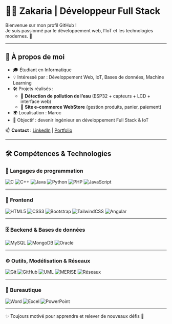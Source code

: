 # 👨‍💻 Zakaria | Développeur Full Stack  

Bienvenue sur mon profil GitHub !  
Je suis passionné par le développement web, l’IoT et les technologies modernes. 🚀  

---


## 🚀 À propos de moi  

- 🎓 Étudiant en Informatique  
- 💡 Intéressé par : Développement Web, IoT, Bases de données, Machine Learning  
- 🛠️ Projets réalisés :  
  - 🌊 **Détection de pollution de l’eau** (ESP32 + capteurs + LCD + interface web)  
  - 🛒 **Site e-commerce WebStore** (gestion produits, panier, paiement)  
- 🌍 Localisation : Maroc  
- 📌 Objectif : devenir ingénieur en développement Full Stack & IoT  

📫 **Contact** : [LinkedIn](https://www.linkedin.com/in/tonprofil) | [Portfolio](https://tonportfolio.github.io/)  

---

## 🛠️ Compétences & Technologies  

### 🧠 Langages de programmation  
![C](https://img.shields.io/badge/-C-00599C?style=for-the-badge&logo=c&logoColor=white) 
![C++](https://img.shields.io/badge/-C++-00599C?style=for-the-badge&logo=cplusplus&logoColor=white) 
![Java](https://img.shields.io/badge/-Java-ED8B00?style=for-the-badge&logo=openjdk&logoColor=white) 
![Python](https://img.shields.io/badge/-Python-3776AB?style=for-the-badge&logo=python&logoColor=white) 
![PHP](https://img.shields.io/badge/-PHP-777BB4?style=for-the-badge&logo=php&logoColor=white) 
![JavaScript](https://img.shields.io/badge/-JavaScript-F7DF1E?style=for-the-badge&logo=javascript&logoColor=black)  

---

### 🎨 Frontend  
![HTML5](https://img.shields.io/badge/-HTML5-E34F26?style=for-the-badge&logo=html5&logoColor=white) 
![CSS3](https://img.shields.io/badge/-CSS3-1572B6?style=for-the-badge&logo=css3&logoColor=white) 
![Bootstrap](https://img.shields.io/badge/-Bootstrap-563D7C?style=for-the-badge&logo=bootstrap&logoColor=white) 
![TailwindCSS](https://img.shields.io/badge/-Tailwind_CSS-06B6D4?style=for-the-badge&logo=tailwindcss&logoColor=white) 
![Angular](https://img.shields.io/badge/-Angular-DD0031?style=for-the-badge&logo=angular&logoColor=white)  

---

### 🗄️ Backend & Bases de données  
![MySQL](https://img.shields.io/badge/-MySQL-005C84?style=for-the-badge&logo=mysql&logoColor=white) 
![MongoDB](https://img.shields.io/badge/-MongoDB-4EA94B?style=for-the-badge&logo=mongodb&logoColor=white) 
![Oracle](https://img.shields.io/badge/-Oracle-F80000?style=for-the-badge&logo=oracle&logoColor=white)  

---

### ⚙️ Outils, Modélisation & Réseaux  
![Git](https://img.shields.io/badge/-Git-E44C30?style=for-the-badge&logo=git&logoColor=white) 
![GitHub](https://img.shields.io/badge/-GitHub-181717?style=for-the-badge&logo=github&logoColor=white) 
![UML](https://img.shields.io/badge/-UML-02569B?style=for-the-badge) 
![MERISE](https://img.shields.io/badge/-Merise-0A66C2?style=for-the-badge) 
![Réseaux](https://img.shields.io/badge/-Réseaux-0078D7?style=for-the-badge&logo=cisco&logoColor=white)  

---

### 💼 Bureautique  
![Word](https://img.shields.io/badge/-Word-2B579A?style=for-the-badge&logo=microsoftword&logoColor=white) 
![Excel](https://img.shields.io/badge/-Excel-217346?style=for-the-badge&logo=microsoftexcel&logoColor=white) 
![PowerPoint](https://img.shields.io/badge/-PowerPoint-B7472A?style=for-the-badge&logo=microsoftpowerpoint&logoColor=white)  

---

✨ Toujours motivé pour apprendre et relever de nouveaux défis 🚀
